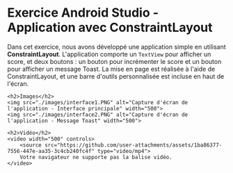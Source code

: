<!DOCTYPE html>
<html lang="fr">
<head>
    <meta charset="UTF-8">
    <meta name="viewport" content="width=device-width, initial-scale=1.0">
    <title>Exercice Android Studio avec ConstraintLayout</title>
</head>
<body>
    <h1>Exercice Android Studio - Application avec ConstraintLayout</h1>
    <p>Dans cet exercice, nous avons développé une application simple en utilisant <strong>ConstraintLayout</strong>. L'application comporte un <code>TextView</code> pour afficher un score, et deux boutons : un bouton pour incrémenter le score et un bouton pour afficher un message Toast. La mise en page est réalisée à l'aide de ConstraintLayout, et une barre d'outils personnalisée est incluse en haut de l'écran.</p>

    <h2>Images</h2>
    <img src="./images/interface1.PNG" alt="Capture d'écran de l'application - Interface principale" width="500">
    <img src="./images/interface2.PNG" alt="Capture d'écran de l'application - Message Toast" width="500">

    <h2>Vidéo</h2>
    <video width="500" controls>
        <source src="https://github.com/user-attachments/assets/1ba86377-7556-447e-aa35-3c4cb240fc4f" type="video/mp4">
        Votre navigateur ne supporte pas la balise vidéo.
    </video>
</body>
</html>
